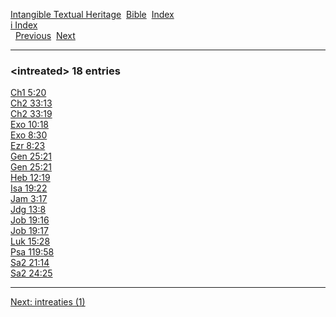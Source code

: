 [Intangible Textual Heritage](../../index)  [Bible](../index) 
[Index](index)   
[i Index](_i_)  
  [Previous](c05901)  [Next](c05903) 

------------------------------------------------------------------------

### &lt;intreated&gt; 18 entries

[Ch1 5:20](../kjv/ch1005.htm#020)  
[Ch2 33:13](../kjv/ch2033.htm#013)  
[Ch2 33:19](../kjv/ch2033.htm#019)  
[Exo 10:18](../kjv/exo010.htm#018)  
[Exo 8:30](../kjv/exo008.htm#030)  
[Ezr 8:23](../kjv/ezr008.htm#023)  
[Gen 25:21](../kjv/gen025.htm#021)  
[Gen 25:21](../kjv/gen025.htm#021)  
[Heb 12:19](../kjv/heb012.htm#019)  
[Isa 19:22](../kjv/isa019.htm#022)  
[Jam 3:17](../kjv/jam003.htm#017)  
[Jdg 13:8](../kjv/jdg013.htm#008)  
[Job 19:16](../kjv/job019.htm#016)  
[Job 19:17](../kjv/job019.htm#017)  
[Luk 15:28](../kjv/luk015.htm#028)  
[Psa 119:58](../kjv/psa119.htm#058)  
[Sa2 21:14](../kjv/sa2021.htm#014)  
[Sa2 24:25](../kjv/sa2024.htm#025)  

------------------------------------------------------------------------

[Next: intreaties (1)](c05903)
